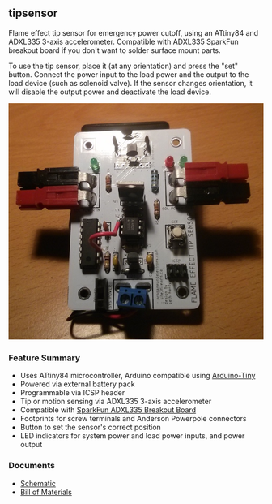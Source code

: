 tipsensor
---------

Flame effect tip sensor for emergency power cutoff, using an ATtiny84 and ADXL335 3-axis accelerometer. Compatible with ADXL335 SparkFun breakout board if you don't want to solder surface mount parts.

To use the tip sensor, place it (at any orientation) and press the "set" button. Connect the  power input to the load power and the output to the load device (such as solenoid valve). If the sensor changes orientation, it will disable the output power and deactivate the load device.

![tipsensor photo](docs/tipsensor.jpg)

### Feature Summary

* Uses ATtiny84 microcontroller, Arduino compatible using [Arduino-Tiny](https://code.google.com/p/arduino-tiny/)
* Powered via external battery pack
* Programmable via ICSP header
* Tip or motion sensing via ADXL335 3-axis accelerometer
* Compatible with [SparkFun ADXL335 Breakout Board](https://www.sparkfun.com/products/9269)
* Footprints for screw terminals and Anderson Powerpole connectors
* Button to set the sensor's correct position
* LED indicators for system power and load power inputs, and power output

### Documents

* [Schematic](docs/tipsensor-schematic.pdf)
* [Bill of Materials](docs/tipsensor-BOM.csv)